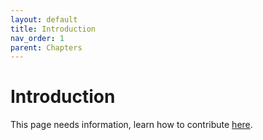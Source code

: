 ```yaml
---
layout: default
title: Introduction
nav_order: 1
parent: Chapters
---
```


# Introduction

This page needs information, learn how to contribute [here](https://open-permaculture.com/CONTRIBUTING.html).